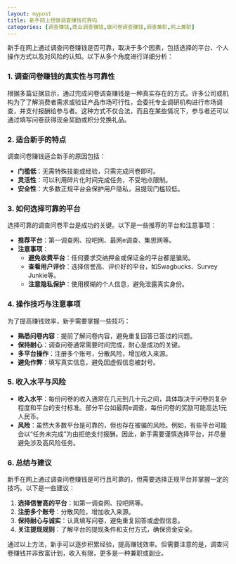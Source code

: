 ```yaml
---
layout: mypost
title: 新手网上想做调查赚钱可靠吗
categories: [调查赚钱,商业调查赚钱,做问卷调查赚钱,调查兼职,网上兼职]
---
```



新手在网上通过调查问卷赚钱是否可靠，取决于多个因素，包括选择的平台、个人操作方式以及对风险的认知。以下从多个角度进行详细分析：

### 1. **调查问卷赚钱的真实性与可靠性**
根据多篇证据显示，通过完成问卷调查赚钱是一种真实存在的方式。许多公司或机构为了了解消费者需求或验证产品市场可行性，会委托专业调研机构进行市场调查，并支付报酬给参与者。这种方式不仅合法，而且在某些情况下，参与者还可以通过填写问卷获得现金奖励或积分兑换礼品。

### 2. **适合新手的特点**
调查问卷赚钱适合新手的原因包括：
- **门槛低**：无需特殊技能或经验，只需完成问卷即可。
- **灵活性**：可以利用碎片化时间完成任务，不受地点限制。
- **安全性**：大多数正规平台会保护用户隐私，且提现门槛较低。

### 3. **如何选择可靠的平台**
选择可靠的调查问卷平台是成功的关键。以下是一些推荐的平台和注意事项：
- **推荐平台**：第一调查网、投吧网、最网e调查、集思网等。
- **注意事项**：
  - **避免收费平台**：任何要求交纳押金或保证金的平台都是骗局。
  - **查看用户评价**：选择信誉高、评价好的平台，如Swagbucks、Survey Junkie等。
  - **注意隐私保护**：使用模糊的个人信息，避免泄露真实身份。

### 4. **操作技巧与注意事项**
为了提高赚钱效率，新手需要掌握一些技巧：
- **熟悉问卷内容**：提前了解问卷内容，避免重复回答已答过的问题。
- **保持耐心**：调查问卷通常需要时间完成，耐心是成功的关键。
- **多平台操作**：注册多个账号，分散风险，增加收入来源。
- **避免作弊**：填写真实信息，避免因虚假信息被封号。

### 5. **收入水平与风险**
- **收入水平**：每份问卷的收入通常在几元到几十元之间，具体取决于问卷的复杂程度和平台的支付标准。部分平台如最网e调查，每份问卷的奖励可能高达1元人民币。
- **风险**：虽然大多数平台是可靠的，但也存在被骗的风险。例如，有些平台可能会以“任务未完成”为由拒绝支付报酬。因此，新手需要谨慎选择平台，并尽量避免涉及高风险任务。

### 6. **总结与建议**
新手在网上通过调查问卷赚钱是可行且可靠的，但需要选择正规平台并掌握一定的技巧。以下是一些建议：
1. **选择信誉高的平台**：如第一调查网、投吧网等。
2. **注册多个账号**：分散风险，增加收入来源。
3. **保持耐心与诚实**：认真填写问卷，避免重复回答或虚假信息。
4. **关注提现规则**：了解平台的提现条件和支付方式，确保资金安全。

通过以上方法，新手可以逐步积累经验，提高赚钱效率。但需要注意的是，调查问卷赚钱并非致富计划，收入有限，更多是一种兼职或副业。






